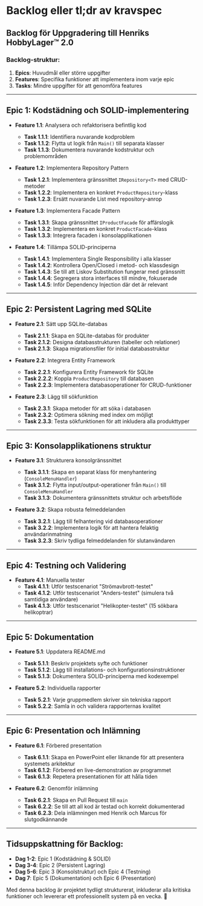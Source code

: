# Backlog eller tl;dr av kravspec

## Backlog för Uppgradering till **Henriks HobbyLager™ 2.0**

### **Backlog-struktur:**

1. **Epics**: Huvudmål eller större uppgifter
2. **Features**: Specifika funktioner att implementera inom varje epic
3. **Tasks**: Mindre uppgifter för att genomföra features

---

## **Epic 1: Kodstädning och SOLID-implementering**

- **Feature 1.1**: Analysera och refaktorisera befintlig kod

  - **Task 1.1.1**: Identifiera nuvarande kodproblem
  - **Task 1.1.2**: Flytta ut logik från `Main()` till separata klasser
  - **Task 1.1.3**: Dokumentera nuvarande kodstruktur och problemområden

- **Feature 1.2**: Implementera Repository Pattern

  - **Task 1.2.1**: Implementera gränssnittet `IRepository<T>` med CRUD-metoder
  - **Task 1.2.2**: Implementera en konkret `ProductRepository`-klass
  - **Task 1.2.3**: Ersätt nuvarande List<Product> med repository-anrop

- **Feature 1.3**: Implementera Facade Pattern

  - **Task 1.3.1**: Skapa gränssnittet `IProductFacade` för affärslogik
  - **Task 1.3.2**: Implementera en konkret `ProductFacade`-klass
  - **Task 1.3.3**: Integrera facaden i konsolapplikationen

- **Feature 1.4**: Tillämpa SOLID-principerna
  - **Task 1.4.1**: Implementera Single Responsibility i alla klasser
  - **Task 1.4.2**: Kontrollera Open/Closed i metod- och klassdesign
  - **Task 1.4.3**: Se till att Liskov Substitution fungerar med gränssnitt
  - **Task 1.4.4**: Segregera stora interfaces till mindre, fokuserade
  - **Task 1.4.5**: Inför Dependency Injection där det är relevant

---

## **Epic 2: Persistent Lagring med SQLite**

- **Feature 2.1**: Sätt upp SQLite-databas

  - **Task 2.1.1**: Skapa en SQLite-databas för produkter
  - **Task 2.1.2**: Designa databasstrukturen (tabeller och relationer)
  - **Task 2.1.3**: Skapa migrationsfiler för initial databasstruktur

- **Feature 2.2**: Integrera Entity Framework

  - **Task 2.2.1**: Konfigurera Entity Framework för SQLite
  - **Task 2.2.2**: Koppla `ProductRepository` till databasen
  - **Task 2.2.3**: Implementera databasoperationer för CRUD-funktioner

- **Feature 2.3**: Lägg till sökfunktion
  - **Task 2.3.1**: Skapa metoder för att söka i databasen
  - **Task 2.3.2**: Optimera sökning med index om möjligt
  - **Task 2.3.3**: Testa sökfunktionen för att inkludera alla produkttyper

---

## **Epic 3: Konsolapplikationens struktur**

- **Feature 3.1**: Strukturera konsolgränssnittet

  - **Task 3.1.1**: Skapa en separat klass för menyhantering (`ConsoleMenuHandler`)
  - **Task 3.1.2**: Flytta input/output-operationer från `Main()` till `ConsoleMenuHandler`
  - **Task 3.1.3**: Dokumentera gränssnittets struktur och arbetsflöde

- **Feature 3.2**: Skapa robusta felmeddelanden
  - **Task 3.2.1**: Lägg till felhantering vid databasoperationer
  - **Task 3.2.2**: Implementera logik för att hantera felaktig användarinmatning
  - **Task 3.2.3**: Skriv tydliga felmeddelanden för slutanvändaren

---

## **Epic 4: Testning och Validering**

- **Feature 4.1**: Manuella tester
  - **Task 4.1.1**: Utför testscenariot "Strömavbrott-testet"
  - **Task 4.1.2**: Utför testscenariot "Anders-testet" (simulera två samtidiga användare)
  - **Task 4.1.3**: Utför testscenariot "Helikopter-testet" (15 sökbara helikoptrar)

---

## **Epic 5: Dokumentation**

- **Feature 5.1**: Uppdatera README.md

  - **Task 5.1.1**: Beskriv projektets syfte och funktioner
  - **Task 5.1.2**: Lägg till installations- och konfigurationsinstruktioner
  - **Task 5.1.3**: Dokumentera SOLID-principerna med kodexempel

- **Feature 5.2**: Individuella rapporter
  - **Task 5.2.1**: Varje gruppmedlem skriver sin tekniska rapport
  - **Task 5.2.2**: Samla in och validera rapporternas kvalitet

---

## **Epic 6: Presentation och Inlämning**

- **Feature 6.1**: Förbered presentation

  - **Task 6.1.1**: Skapa en PowerPoint eller liknande för att presentera systemets arkitektur
  - **Task 6.1.2**: Förbered en live-demonstration av programmet
  - **Task 6.1.3**: Repetera presentationen för att hålla tiden

- **Feature 6.2**: Genomför inlämning
  - **Task 6.2.1**: Skapa en Pull Request till `main`
  - **Task 6.2.2**: Se till att all kod är testad och korrekt dokumenterad
  - **Task 6.2.3**: Dela inlämningen med Henrik och Marcus för slutgodkännande

---

## Tidsuppskattning för Backlog:

- **Dag 1-2**: Epic 1 (Kodstädning & SOLID)
- **Dag 3-4**: Epic 2 (Persistent Lagring)
- **Dag 5-6**: Epic 3 (Konsolstruktur) och Epic 4 (Testning)
- **Dag 7**: Epic 5 (Dokumentation) och Epic 6 (Presentation)

Med denna backlog är projektet tydligt strukturerat, inkluderar alla kritiska funktioner och levererar ett professionellt system på en vecka. 🚀

